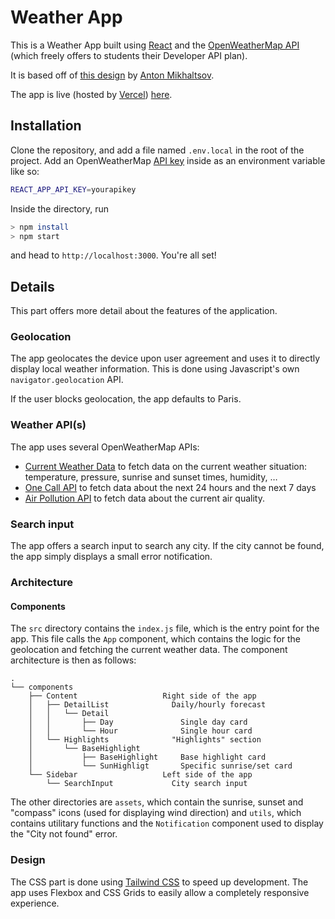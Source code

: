 # Weather App

This is a Weather App built using [React](https://reactjs.org/) and the [OpenWeatherMap API](https://openweathermap.org/) (which freely offers to students their Developer API plan).

It is based off of [this design](https://dribbble.com/shots/10460680-Weather-App) by [Anton Mikhaltsov](https://dribbble.com/mikhaltsov23).

The app is live (hosted by [Vercel](https://vercel.com)) [here](https://weather-sym.vercel.app).

## Installation

Clone the repository, and add a file named `.env.local` in the root of the project. Add an OpenWeatherMap [API key](https://openweathermap.org/price) inside as an environment variable like so:

```sh
REACT_APP_API_KEY=yourapikey
```

Inside the directory, run

```sh
> npm install
> npm start
```

and head to `http://localhost:3000`. You're all set!

## Details

This part offers more detail about the features of the application.

### Geolocation

The app geolocates the device upon user agreement and uses it to directly display local weather information. This is done using Javascript's own `navigator.geolocation` API.

If the user blocks geolocation, the app defaults to Paris.

### Weather API(s)

The app uses several OpenWeatherMap APIs:

- [Current Weather Data](https://openweathermap.org/current) to fetch data on the current weather situation: temperature, pressure, sunrise and sunset times, humidity, …
- [One Call API](https://openweathermap.org/api/one-call-api) to fetch data about the next 24 hours and the next 7 days
- [Air Pollution API](https://openweathermap.org/api/air-pollution) to fetch data about the current air quality.

### Search input

The app offers a search input to search any city. If the city cannot be found, the app simply displays a small error notification.

### Architecture

#### Components

The `src` directory contains the `index.js` file, which is the entry point for the app. This file calls the `App` component, which contains the logic for the geolocation and fetching the current weather data. The component architecture is then as follows:

```
.
└── components
    ├── Content                   Right side of the app
    │   ├── DetailList              Daily/hourly forecast
    │   │   └── Detail
    │   │       ├── Day               Single day card
    │   │       └── Hour              Single hour card
    │   └── Highlights              "Highlights" section
    │       └── BaseHighlight
    │           ├── BaseHighlight     Base highlight card
    │           └── SunHighligt       Specific sunrise/set card
    └── Sidebar                   Left side of the app
        └── SearchInput             City search input
```

The other directories are `assets`, which contain the sunrise, sunset and "compass" icons (used for displaying wind direction) and `utils`, which contains utilitary functions and the `Notification` component used to display the "City not found" error.

### Design

The CSS part is done using [Tailwind CSS](https://tailwindcss.com/) to speed up development. The app uses Flexbox and CSS Grids to easily allow a completely responsive experience.
